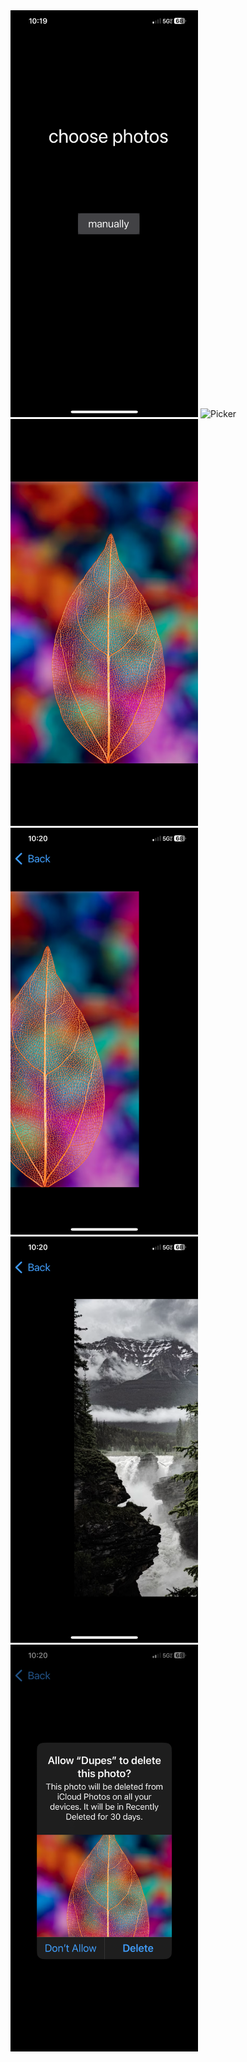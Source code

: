 <img src="https://github.com/alekdemaio/Dupes/blob/main/readme-images/IMG_5203.PNG" alt="Home" width="300">
<img src="https://github.com/alekdemaio/Dupes/blob/main/readme-images/IMG_5202.PNG" alt="Picker" width="300">
<img src="https://github.com/alekdemaio/Dupes/blob/main/readme-images/IMG_5200.PNG" alt="Center" width="300">
<img src="https://github.com/alekdemaio/Dupes/blob/main/readme-images/IMG_5204.PNG" alt="Left" width="300">
<img src="https://github.com/alekdemaio/Dupes/blob/main/readme-images/IMG_5205.PNG" alt="Right" width="300">
<img src="https://github.com/alekdemaio/Dupes/blob/main/readme-images/IMG_5206.PNG" alt="Deletion" width="300">
